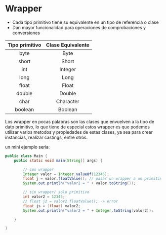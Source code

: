 # Wrapper

* Cada tipo primitivo tiene su equivalente en un tipo de referencia o clase
* Dan mayor funcionalidad para operaciones de comprobaciones y conversiones

| Tipo primitivo  |  Clase Equivalente  |
| :------------: | :------------: |
| byte  | Byte  |
| short  | Short  |
|  int | Integer  |
| long  |  Long |
| float |  Float |
| double  |  Double |
|  char | Character |
| boolean  | Boolean  |

Los wrapper en pocas palabras son las clases que envuelven a la tipo de dato primitivo, lo que tiene de especial estos wrapper es que podemos utilizar varios metodos y propiedades de estas clases, ya sea para crear instancias, realizar castings, entre otros.

un mini ejemplo seria:

```java
public class Main {
    public static void main(String[] args) {

        // con wrapper
        Integer valor = Integer.valueOf(12345);
        float j = valor.floatValue(); // pasar un wrapper a un primitivo, hay muchos metodos similares
        System.out.println("valor2 = " + valor.toString());

        // sin wrapper/ solo primitivo
        int valor2 = 12345;
        // float j2 = valor2.floatValue(); -> error
        float js = (float) valor2;
        System.out.println("valor2 = " + Integer.toString(valor2));

    }

}
```